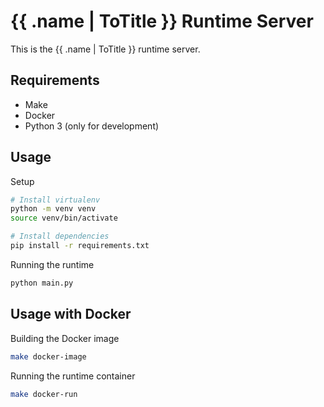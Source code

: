 # {{ .name | ToTitle }} Runtime Server

This is the {{ .name | ToTitle }} runtime server.

## Requirements
- Make
- Docker
- Python 3 (only for development)

## Usage

Setup
```bash
# Install virtualenv
python -m venv venv
source venv/bin/activate

# Install dependencies
pip install -r requirements.txt
```

Running the runtime
```bash
python main.py
```

## Usage with Docker

Building the Docker image
```bash
make docker-image
```

Running the runtime container
```bash
make docker-run
```
